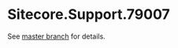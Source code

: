 # Sitecore.Support.79007

See [master branch](https://github.com/sitecoresupport/Sitecore.Support.79007) for details.